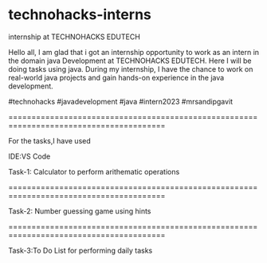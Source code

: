 # technohacks-interns
internship at TECHNOHACKS EDUTECH

Hello all, I am glad that i got an internship opportunity to work as an intern in the domain java Development at TECHNOHACKS EDUTECH. Here I will be doing tasks using java. During my internship, I have the chance to work on real-world java projects and gain hands-on experience in the java development.

#technohacks #javadevelopment #java #intern2023 #mrsandipgavit

========================================================================================

For the tasks,I have used

IDE:VS Code

Task-1: Calculator to perform arithematic operations

========================================================================================

Task-2: Number guessing game using hints

========================================================================================

Task-3:To Do List for performing daily tasks
